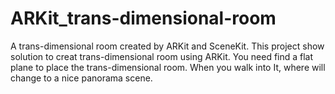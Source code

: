 # ARKit_trans-dimensional-room
A trans-dimensional room created by ARKit and SceneKit.
This project show solution to creat trans-dimensional room using ARKit. You need find a flat plane to place the trans-dimensional room. 
When you walk into It, where will change to a nice panorama scene.

